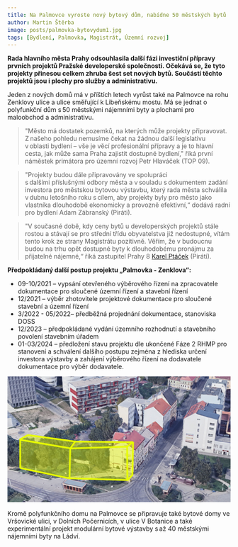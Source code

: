 ```yaml
---
title: Na Palmovce vyroste nový bytový dům, nabídne 50 městských bytů
author: Martin Štěrba
image: posts/palmovka-bytovydum1.jpg
tags: [Bydlení, Palmovka, Magistrát, Územní rozvoj]
---
```


**Rada hlavního města Prahy odsouhlasila další fázi investiční přípravy prvních projektů Pražské developerské společnosti. Očekává se, že tyto projekty přinesou celkem zhruba šest set nových bytů. Součástí těchto projektů jsou i plochy pro služby a administrativu.**   

Jeden z nových domů má v příštích letech vyrůst také na Palmovce na rohu Zenklovy ulice a ulice směřující k Libeňskému mostu. Má se jednat o polyfunkční dům s 50 městskými nájemními byty a plochami pro maloobchod a administrativu.

>"Město má dostatek pozemků, na kterých může projekty připravovat. Z našeho pohledu nemusíme čekat na žádnou další legislativu v oblasti bydlení – vše je věcí profesionální přípravy a je to hlavní cesta, jak může sama Praha zajistit dostupné bydlení," říká první náměstek primátora pro územní rozvoj Petr Hlaváček (TOP 09).

>"Projekty budou dále připravovány ve spolupráci s dalšími příslušnými odbory města a v souladu s dokumentem zadání investora pro městskou bytovou výstavbu, který rada města schválila v dubnu letošního roku s cílem, aby projekty byly pro město jako vlastníka dlouhodobě ekonomicky a provozně efektivní,“ dodává radní pro bydlení Adam Zábranský (Piráti).

>"V současné době, kdy ceny bytů u developerských projektů stále rostou a stávají se pro střední třídu obyvatelstva již nedostupné, vítám tento krok ze strany Magistrátu pozitivně. Věřím, že v budoucnu budou na trhu opět dostupné byty k dlouhodobému pronájmu za přijatelné nájemné,“ říká zastupitel Prahy 8 [Karel Ptáček](https://praha8.pirati.cz/lide/karel-ptacek.html) (Piráti).

**Předpokládaný další postup projektu „Palmovka - Zenklova“:**
- 09-10/2021 – vypsání otevřeného výběrového řízení na zpracovatele dokumentace pro sloučené územní řízení a stavební řízení
- 12/2021 – výběr zhotovitele projektové dokumentace pro sloučené stavební a územní řízení
- 3/2022 - 05/2022– předběžná projednání dokumentace, stanoviska DOSS
- 12/2023 – předpokládané vydání územního rozhodnutí a stavebního povolení stavebním úřadem
- 01-03/2024 – předložení stavu projektu dle ukončené Fáze 2 RHMP pro stanovení a schválení dalšího postupu zejména z hlediska určení investora výstavby a zahájení výběrového řízení na dodavatele dokumentace pro výběr dodavatele.

![Palmovka - Polyfunkční dům](/assets/img/posts/palmovka-bytovydum2.png)

Kromě polyfunkčního domu na Palmovce se připravuje také bytové domy ve Vršovické ulici, v Dolních Počernicích, v ulice V Botanice a také experimentální projekt modulární bytové výstavby s až 40 městskými nájemními byty na Ládví.
